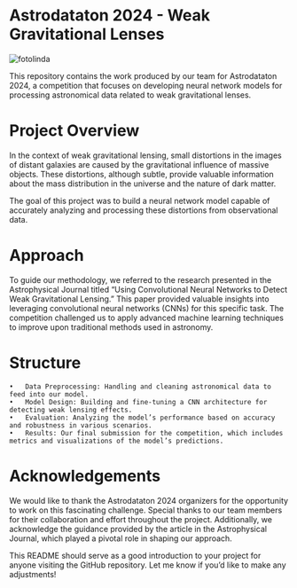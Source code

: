 # Astrodataton 2024 - Weak Gravitational Lenses

![fotolinda](https://github.com/user-attachments/assets/51ebfa16-e772-4607-8814-ea1e1ed16418)

This repository contains the work produced by our team for Astrodataton 2024, a competition that focuses on developing neural network models for processing astronomical data related to weak gravitational lenses.

# Project Overview

In the context of weak gravitational lensing, small distortions in the images of distant galaxies are caused by the gravitational influence of massive objects. These distortions, although subtle, provide valuable information about the mass distribution in the universe and the nature of dark matter.

The goal of this project was to build a neural network model capable of accurately analyzing and processing these distortions from observational data.

# Approach

To guide our methodology, we referred to the research presented in the Astrophysical Journal titled “Using Convolutional Neural Networks to Detect Weak Gravitational Lensing.” This paper provided valuable insights into leveraging convolutional neural networks (CNNs) for this specific task. The competition challenged us to apply advanced machine learning techniques to improve upon traditional methods used in astronomy.

# Structure

	•	Data Preprocessing: Handling and cleaning astronomical data to feed into our model.
	•	Model Design: Building and fine-tuning a CNN architecture for detecting weak lensing effects.
	•	Evaluation: Analyzing the model’s performance based on accuracy and robustness in various scenarios.
	•	Results: Our final submission for the competition, which includes metrics and visualizations of the model’s predictions.

# Acknowledgements

We would like to thank the Astrodataton 2024 organizers for the opportunity to work on this fascinating challenge. Special thanks to our team members for their collaboration and effort throughout the project. Additionally, we acknowledge the guidance provided by the article in the Astrophysical Journal, which played a pivotal role in shaping our approach.

This README should serve as a good introduction to your project for anyone visiting the GitHub repository. Let me know if you’d like to make any adjustments!
